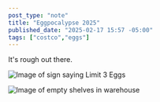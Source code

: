 ```yaml
---
post_type: "note" 
title: "Eggpocalypse 2025"
published_date: "2025-02-17 15:57 -05:00"
tags: ["costco","eggs"]
---
```


It's rough out there. 

![Image of sign saying Limit 3 Eggs](/api/files/images/eggs-limit.jpg)

![Image of empty shelves in warehouse](/api/files/images/empty-eggs.jpg)

